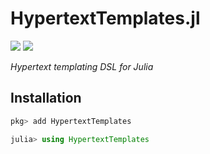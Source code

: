 # HypertextTemplates.jl

[![](https://img.shields.io/badge/docs-stable-blue.svg)](https://michaelhatherly.github.io/HypertextTemplates.jl/stable)
[![](https://img.shields.io/badge/docs-dev-blue.svg)](https://michaelhatherly.github.io/HypertextTemplates.jl/dev)

_Hypertext templating DSL for Julia_

## Installation

```julia
pkg> add HypertextTemplates

julia> using HypertextTemplates
```

